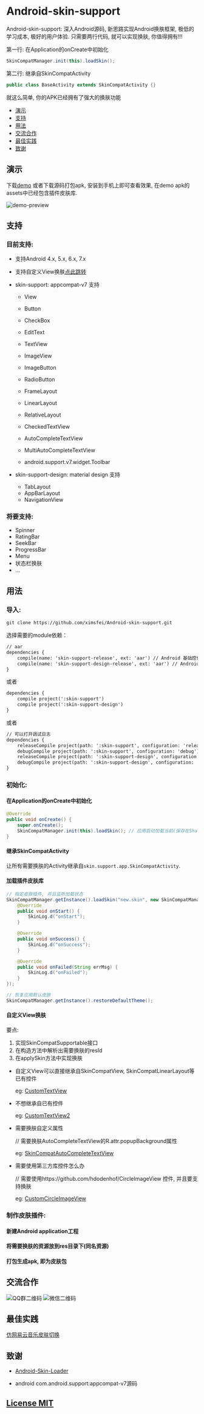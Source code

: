 # Android-skin-support
Android-skin-support: 深入Android源码, 新思路实现Android换肤框架, 极低的学习成本, 极好的用户体验. 只需要两行代码, 就可以实现换肤, 你值得拥有!!!

第一行: 在Application的onCreate中初始化

```java
SkinCompatManager.init(this).loadSkin();
```

第二行: 继承自SkinCompatActivity

```java
public class BaseActivity extends SkinCompatActivity {}
```

就这么简单, 你的APK已经拥有了强大的换肤功能

* [演示](#演示)
* [支持](#支持)
* [用法](#用法)
* [交流合作](#交流合作)
* [最佳实践](#最佳实践)
* [致谢](#致谢)

## 演示

下载[demo](https://github.com/ximsfei/Res/blob/master/skin/demo/skin-app-debug.apk) 或者下载源码打包apk, 安装到手机上即可查看效果, 在demo apk的assets中已经包含插件皮肤库.

![demo-preview](https://github.com/ximsfei/Res/blob/master/skin/preview/skin-default-preview.gif)

## 支持

### 目前支持:

* 支持Android 4.x, 5.x, 6.x, 7.x

* 支持自定义View换肤[点此跳转](#自定义view换肤)

* skin-support: appcompat-v7 支持

  * View
  * Button
  * CheckBox
  * EditText
  * TextView
  * ImageView
  * ImageButton
  * RadioButton
  * FrameLayout
  * LinearLayout
  * RelativeLayout
  * CheckedTextView
  * AutoCompleteTextView
  * MultiAutoCompleteTextView

  * android.support.v7.widget.Toolbar

* skin-support-design: material design 支持

  * TabLayout
  * AppBarLayout
  * NavigationView

### 将要支持:

  * Spinner
  * RatingBar
  * SeekBar
  * ProgressBar
  * Menu
  * 状态栏换肤
  * ...

## 用法

### 导入:

```xml
git clone https://github.com/ximsfei/Android-skin-support.git
```

选择需要的module依赖：

```xml
// aar
dependencies {
    compile(name: 'skin-support-release', ext: 'aar') // Android 基础控件, 及V7包中的一些控件
    compile(name: 'skin-support-design-release', ext: 'aar') // Android support design包中的一些控件
}
```

或者

```xml
dependencies {
    compile project(':skin-support')
    compile project(':skin-support-design')
}
```

或者

```xml
// 可以打开调试日志
dependencies {
    releaseCompile project(path: ':skin-support', configuration: 'release')
    debugCompile project(path: ':skin-support', configuration: 'debug')
    releaseCompile project(path: ':skin-support-design', configuration: 'release')
    debugCompile project(path: ':skin-support-design', configuration: 'debug')
}
```

### 初始化:

#### 在Application的onCreate中初始化
    
```java
@Override
public void onCreate() {
    super.onCreate();
    SkinCompatManager.init(this).loadSkin(); // 应用启动加载当前(保存在SharedPreferences中)皮肤库
}
```

#### 继承SkinCompatActivity

让所有需要换肤的Activity继承自`skin.support.app.SkinCompatActivity`.

#### 加载插件皮肤库

```java
// 指定皮肤插件, 并且监听加载状态
SkinCompatManager.getInstance().loadSkin("new.skin", new SkinCompatManager.SkinLoaderListener() {
    @Override
    public void onStart() {
        SkinLog.d("onStart");
    }

    @Override
    public void onSuccess() {
        SkinLog.d("onSuccess");
    }

    @Override
    public void onFailed(String errMsg) {
        SkinLog.d("onFailed");
    }
});

// 恢复应用默认皮肤
SkinCompatManager.getInstance().restoreDefaultTheme();
```

#### 自定义View换肤

要点:
1. 实现SkinCompatSupportable接口
2. 在构造方法中解析出需要换肤的resId
3. 在applySkin方法中实现换肤

* 自定义View可以直接继承自SkinCompatView, SkinCompatLinearLayout等已有控件

  eg: [CustomTextView](skin-app/src/main/java/com/ximsfei/dynamicskindemo/widget/CustomTextView.java)

* 不想继承自已有控件

  eg: [CustomTextView2](skin-app/src/main/java/com/ximsfei/dynamicskindemo/widget/CustomTextView2.java)

* 需要换肤自定义属性

  // 需要换肤AutoCompleteTextView的R.attr.popupBackground属性

  eg: [SkinCompatAutoCompleteTextView](skin-support/src/main/java/skin/support/widget/SkinCompatAutoCompleteTextView.java)

* 需要使用第三方库控件怎么办

  // 需要使用https://github.com/hdodenhof/CircleImageView 控件, 并且要支持换肤

  eg: [CustomCircleImageView](skin-app/src/main/java/com/ximsfei/dynamicskindemo/widget/CustomCircleImageView.java)

### 制作皮肤插件:

#### 新建Android application工程

#### 将需要换肤的资源放到res目录下(同名资源)

#### 打包生成apk, 即为皮肤包

## 交流合作

![QQ群二维码](https://github.com/ximsfei/Res/blob/master/android_group.png)
![微信二维码](https://github.com/ximsfei/Res/blob/master/wechat_qr.jpg)

## 最佳实践

[仿网易云音乐皮肤切换](https://github.com/ximsfei/Skin-Demo)

## 致谢

* [Android-Skin-Loader](https://github.com/fengjundev/Android-Skin-Loader)

* android com.android.support:appcompat-v7源码

## [License MIT](LICENSE)